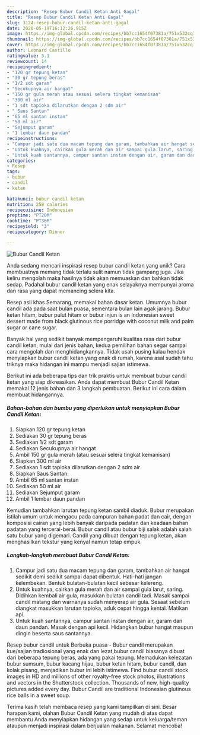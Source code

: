 ```yaml
---
description: "Resep Bubur Candil Ketan Anti Gagal"
title: "Resep Bubur Candil Ketan Anti Gagal"
slug: 3124-resep-bubur-candil-ketan-anti-gagal
date: 2020-05-19T16:12:26.915Z
image: https://img-global.cpcdn.com/recipes/bb7cc1654f07381a/751x532cq70/bubur-candil-ketan-foto-resep-utama.jpg
thumbnail: https://img-global.cpcdn.com/recipes/bb7cc1654f07381a/751x532cq70/bubur-candil-ketan-foto-resep-utama.jpg
cover: https://img-global.cpcdn.com/recipes/bb7cc1654f07381a/751x532cq70/bubur-candil-ketan-foto-resep-utama.jpg
author: Leonard Castillo
ratingvalue: 3.1
reviewcount: 14
recipeingredient:
- "120 gr tepung ketan"
- "30 gr tepung beras"
- "1/2 sdt garam"
- "Secukupnya air hangat"
- "150 gr gula merah atau sesuai selera tingkat kemanisan"
- "300 ml air"
- "1 sdt tapioka dilarutkan dengan 2 sdm air"
- " Saus Santan"
- "65 ml santan instan"
- "50 ml air"
- "Sejumput garam"
- "1 lembar daun pandan"
recipeinstructions:
- "Campur jadi satu dua macam tepung dan garam, tambahkan air hangat sedikit demi sedikit sampai dapat dibentuk. Hati-hati jangan kelembekan. Bentuk bulatan-bulatan kecil sebesar kelereng."
- "Untuk kuahnya, cairkan gula merah dan air sampai gula larut, saring. Didihkan kembali air gula, masukkan bulatan candil tadi. Masak sampai candil matang dan warnanya sudah menyerap air gula. Sesaat sebelum diangkat masukkan larutan tapioka, aduk cepat hingga kental. Matikan api."
- "Untuk kuah santannya, campur santan instan dengan air, garam dan daun pandan. Masak dengan api kecil. Hidangkan bubur hangat maupun dingin beserta saus santannya."
categories:
- Resep
tags:
- bubur
- candil
- ketan

katakunci: bubur candil ketan 
nutrition: 258 calories
recipecuisine: Indonesian
preptime: "PT20M"
cooktime: "PT36M"
recipeyield: "3"
recipecategory: Dinner

---
```



![Bubur Candil Ketan](https://img-global.cpcdn.com/recipes/bb7cc1654f07381a/751x532cq70/bubur-candil-ketan-foto-resep-utama.jpg)

Anda sedang mencari inspirasi resep bubur candil ketan yang unik? Cara membuatnya memang tidak terlalu sulit namun tidak gampang juga. Jika keliru mengolah maka hasilnya tidak akan memuaskan dan bahkan tidak sedap. Padahal bubur candil ketan yang enak selayaknya mempunyai aroma dan rasa yang dapat memancing selera kita.

Resep asli khas Semarang, memakai bahan dasar ketan. Umumnya bubur candil ada pada saat bulan puasa, sementara bulan lain agak jarang. Bubur ketan hitam, bubur pulut hitam or bubur injun is an Indonesian sweet dessert made from black glutinous rice porridge with coconut milk and palm sugar or cane sugar.

Banyak hal yang sedikit banyak mempengaruhi kualitas rasa dari bubur candil ketan, mulai dari jenis bahan, kedua pemilihan bahan segar sampai cara mengolah dan menghidangkannya. Tidak usah pusing kalau hendak menyiapkan bubur candil ketan yang enak di rumah, karena asal sudah tahu triknya maka hidangan ini mampu menjadi sajian istimewa.


Berikut ini ada beberapa tips dan trik praktis untuk membuat bubur candil ketan yang siap dikreasikan. Anda dapat membuat Bubur Candil Ketan memakai 12 jenis bahan dan 3 langkah pembuatan. Berikut ini cara dalam membuat hidangannya.

<!--inarticleads1-->

##### Bahan-bahan dan bumbu yang diperlukan untuk menyiapkan Bubur Candil Ketan:

1. Siapkan 120 gr tepung ketan
1. Sediakan 30 gr tepung beras
1. Sediakan 1/2 sdt garam
1. Sediakan Secukupnya air hangat
1. Ambil 150 gr gula merah (atau sesuai selera tingkat kemanisan)
1. Siapkan 300 ml air
1. Sediakan 1 sdt tapioka dilarutkan dengan 2 sdm air
1. Siapkan  Saus Santan:
1. Ambil 65 ml santan instan
1. Sediakan 50 ml air
1. Sediakan Sejumput garam
1. Ambil 1 lembar daun pandan


Kemudian tambahkan larutan tepung ketan sambil diaduk. Bubur merupakan istilah umum untuk mengacu pada campuran bahan padat dan cair, dengan komposisi cairan yang lebih banyak daripada padatan dan keadaan bahan padatan yang tercerai-berai. Bubur candil atau bubur biji salak adalah salah satu bubur yang digemari. Candil yang dibuat dengan tepung ketan, akan menghasilkan tekstur yang kenyal namun tetap empuk. 

<!--inarticleads2-->

##### Langkah-langkah membuat Bubur Candil Ketan:

1. Campur jadi satu dua macam tepung dan garam, tambahkan air hangat sedikit demi sedikit sampai dapat dibentuk. Hati-hati jangan kelembekan. Bentuk bulatan-bulatan kecil sebesar kelereng.
1. Untuk kuahnya, cairkan gula merah dan air sampai gula larut, saring. Didihkan kembali air gula, masukkan bulatan candil tadi. Masak sampai candil matang dan warnanya sudah menyerap air gula. Sesaat sebelum diangkat masukkan larutan tapioka, aduk cepat hingga kental. Matikan api.
1. Untuk kuah santannya, campur santan instan dengan air, garam dan daun pandan. Masak dengan api kecil. Hidangkan bubur hangat maupun dingin beserta saus santannya.


Resep bubur candil untuk Berbuka puasa - Bubur candil merupakan kue/sajian tradiosional yang enak dan lezat,bubur candil biasanya dibuat dari beberapa tepung beras, ada yang pakai tepung. Memadukan kelezatan bubur sumsum, bubur kacang hijau, bubur ketan hitam, bubur candil, dan kolak pisang, menjadikan bubur ini lebih istimewa. Find bubur candil stock images in HD and millions of other royalty-free stock photos, illustrations and vectors in the Shutterstock collection. Thousands of new, high-quality pictures added every day. Bubur Candil are traditional Indonesian glutinous rice balls in a sweet soup. 

Terima kasih telah membaca resep yang kami tampilkan di sini. Besar harapan kami, olahan Bubur Candil Ketan yang mudah di atas dapat membantu Anda menyiapkan hidangan yang sedap untuk keluarga/teman ataupun menjadi inspirasi dalam berjualan makanan. Selamat mencoba!
